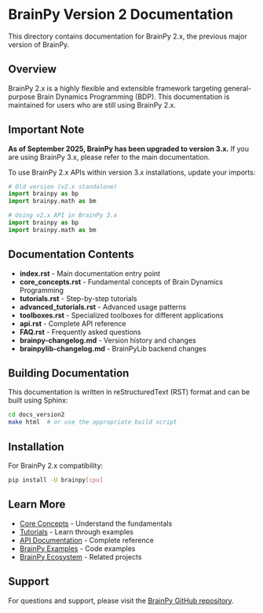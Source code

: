 # BrainPy Version 2 Documentation

This directory contains documentation for BrainPy 2.x, the previous major version of BrainPy.

## Overview

BrainPy 2.x is a highly flexible and extensible framework targeting general-purpose Brain Dynamics Programming (BDP). This documentation is maintained for users who are still using BrainPy 2.x.

## Important Note

**As of September 2025, BrainPy has been upgraded to version 3.x.** If you are using BrainPy 3.x, please refer to the main documentation.

To use BrainPy 2.x APIs within version 3.x installations, update your imports:

```python
# Old version (v2.x standalone)
import brainpy as bp
import brainpy.math as bm

# Using v2.x API in BrainPy 3.x
import brainpy as bp
import brainpy.math as bm
```

## Documentation Contents

- **index.rst** - Main documentation entry point
- **core_concepts.rst** - Fundamental concepts of Brain Dynamics Programming
- **tutorials.rst** - Step-by-step tutorials
- **advanced_tutorials.rst** - Advanced usage patterns
- **toolboxes.rst** - Specialized toolboxes for different applications
- **api.rst** - Complete API reference
- **FAQ.rst** - Frequently asked questions
- **brainpy-changelog.md** - Version history and changes
- **brainpylib-changelog.md** - BrainPyLib backend changes

## Building Documentation

This documentation is written in reStructuredText (RST) format and can be built using Sphinx:

```bash
cd docs_version2
make html  # or use the appropriate build script
```

## Installation

For BrainPy 2.x compatibility:

```bash
pip install -U brainpy[cpu]
```

## Learn More

- [Core Concepts](core_concepts.rst) - Understand the fundamentals
- [Tutorials](tutorials.rst) - Learn through examples
- [API Documentation](api.rst) - Complete reference
- [BrainPy Examples](https://brainpy-v2.readthedocs.io/projects/examples/) - Code examples
- [BrainPy Ecosystem](https://brainmodeling.readthedocs.io) - Related projects

## Support

For questions and support, please visit the [BrainPy GitHub repository](https://github.com/brainpy/BrainPy).
